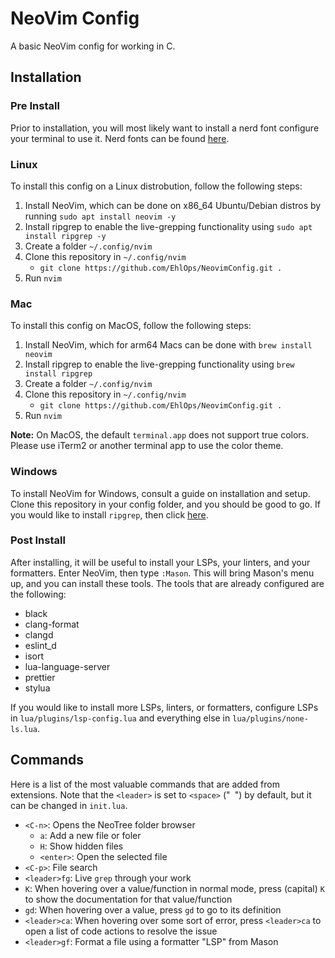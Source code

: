# NeoVim Config

A basic NeoVim config for working in C.

## Installation

### Pre Install

Prior to installation, you will most likely want to install a nerd font configure your terminal to use it. Nerd fonts can be found [here](https://www.nerdfonts.com/font-downloads).

### Linux

To install this config on a Linux distrobution, follow the following steps:

1. Install NeoVim, which can be done on x86_64 Ubuntu/Debian distros by running `sudo apt install neovim -y`
2. Install ripgrep to enable the live-grepping functionality using `sudo apt install ripgrep -y`
3. Create a folder `~/.config/nvim`
4. Clone this repository in `~/.config/nvim` 
    - `git clone https://github.com/EhlOps/NeovimConfig.git .`
5. Run `nvim`

### Mac

To install this config on MacOS, follow the following steps:

1. Install NeoVim, which for arm64 Macs can be done with `brew install neovim`
2. Install ripgrep to enable the live-grepping functionality using `brew install ripgrep`
3. Create a folder `~/.config/nvim`
4. Clone this repository in `~/.config/nvim`
    - `git clone https://github.com/EhlOps/NeovimConfig.git .`
5. Run `nvim`

**Note:** On MacOS, the default `terminal.app` does not support true colors. Please use iTerm2 or another terminal app to use the color theme.

### Windows

To install NeoVim for Windows, consult a guide on installation and setup. Clone this repository in your config folder, and you should be good to go. If you would like to install `ripgrep`, then click [here](https://github.com/BurntSushi/ripgrep?tab=readme-ov-file#installation).

### Post Install

After installing, it will be useful to install your LSPs, your linters, and your formatters. Enter NeoVim, then type `:Mason`. This will bring Mason's menu up, and you can install these tools. The tools that are already configured are the following:

- black
- clang-format
- clangd
- eslint_d
- isort
- lua-language-server
- prettier
- stylua

If you would like to install more LSPs, linters, or formatters, configure LSPs in `lua/plugins/lsp-config.lua` and everything else in `lua/plugins/none-ls.lua`. 

## Commands

Here is a list of the most valuable commands that are added from extensions. Note that the `<leader>` is set to `<space>` ("` `") by default, but it can be changed in `init.lua`. 

- `<C-n>`: Opens the NeoTree folder browser
    - `a`: Add a new file or foler
    - `H`: Show hidden files
    - `<enter>`: Open the selected file
- `<C-p>`: File search
- `<leader>fg`: Live `grep` through your work
- `K`: When hovering over a value/function in normal mode, press (capital) `K` to show the documentation for that value/function
- `gd`: When hovering over a value, press `gd` to go to its definition
- `<leader>ca`: When hovering over some sort of error, press `<leader>ca` to open a list of code actions to resolve the issue
- `<leader>gf`: Format a file using a formatter "LSP" from Mason
